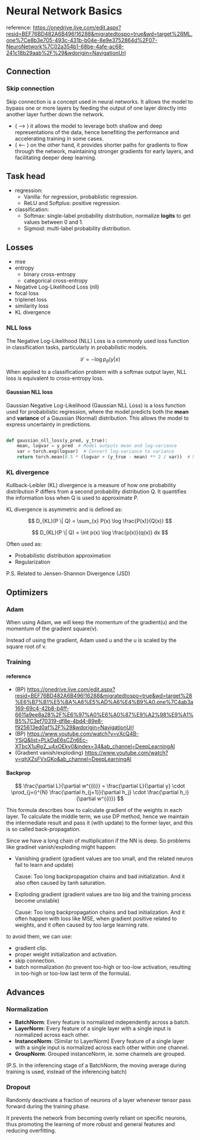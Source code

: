 # Neural Network Basics
reference: https://onedrive.live.com/edit.aspx?resid=BEF76BD482A6B496!16288&migratedtospo=true&wd=target%28ML.one%7Ce8b3e705-493c-431b-b04e-8e9e3752864d%2F07-NeuroNetwork%7C02a354b1-68be-4afe-ac68-241c18b29aab%2F%29&wdorigin=NavigationUrl

## Connection
### Skip connection
Skip connection is a concept used in neural networks. 
It allows the model to bypass one or more layers by feeding the output of one layer directly into another layer further down the network.
- ( --> ) it allows the model to leverage both shallow and deep representations of the data, hence benefiting the performance and accelerating training in some cases.
- ( <-- ) on the other hand, it provides shorter paths for gradients to flow through the network, maintaining stronger gradients for early layers, and facilitating deeper deep learning.


## Task head

- regression:
  - Vanilla: for regression, probablistic regression.
  - ReLU and Softplus: positive regression.
- classification:
  - Softmax: single-label probability distribution, normalize **logits** to get values between 0 and 1.
  - Sigmoid: multi-label probability distribution.

  
## Losses
- mse
- entropy
    - binary cross-entropy
    - categorical cross-entropy
- Negative Log-Likelihood Loss (nll)
- focal loss
- triplenet loss
- similarity loss
- KL divergence


### NLL loss

The Negative Log-Likelihood (NLL) Loss is a commonly used loss function in classification tasks, particularly in probabilistic models.

$$
\mathcal{L} = -\log p_{\theta}(y | x)
$$

When applied to a classification problem with a softmax output layer, NLL loss is equivalent to cross-entropy loss.

#### Gaussian NLL loss
Gaussian Negative Log-Likelihood (Gaussian NLL Loss) is a loss function used for probabilistic regression, 
where the model predicts both the **mean** and **variance** of a Gaussian (Normal) distribution. This allows the model to express uncertainty in predictions.

```python

def gaussian_nll_loss(y_pred, y_true):
    mean, logvar = y_pred  # Model outputs mean and log-variance
    var = torch.exp(logvar)  # Convert log-variance to variance
    return torch.mean(0.5 * (logvar + (y_true - mean) ** 2 / var))  # NLL loss

```

### KL divergence

Kullback-Leibler (KL) divergence is a measure of how one probability distribution P differs from a second probability distribution Q.
It quantifies the information loss when Q is used to approximate P. 

KL divergence is asymmetric and is defined as:

$$
D_{KL}(P \| Q) = \sum_{x} P(x) \log \frac{P(x)}{Q(x)}
$$

$$
D_{KL}(P \| Q) = \int p(x) \log \frac{p(x)}{q(x)} dx
$$

Often used as:
- Probabilistic distribution approximation
- Regularization

P.S. Related to Jensen-Shannon Divergence (JSD)


## Optimizers

### Adam
When using Adam, we will keep the momentum of the gradient(u) and the momentum of the gradient square(v).

Instead of using the gradient, Adam used u and the u is scaled by the square root of v.


### Training
#### reference
  - (BP) https://onedrive.live.com/edit.aspx?resid=BEF76BD482A6B496!16288&migratedtospo=true&wd=target%28%E6%B7%B1%E5%BA%A6%E5%AD%A6%E4%B9%A0.one%7C4ab3a169-69c4-42b8-b4ff-6611a9ee8a28%2F%E6%97%A0%E6%A0%87%E9%A2%98%E9%A1%B5%7C3ef70319-df8e-4bd4-89e8-f925613ed0af%2F%29&wdorigin=NavigationUrl
  - (BP) https://www.youtube.com/watch?v=yXcQ4B-YSjQ&list=PLkDaE6sCZn6Ec-XTbcX1uRg2_u4xOEky0&index=34&ab_channel=DeepLearningAI
  - (Gradient vanish/exploding)  https://www.youtube.com/watch?v=qhXZsFVxGKo&ab_channel=DeepLearningAI

#### Backprop

$$
\frac{\partial L}{\partial w^{(i)}} = \frac{\partial L}{\partial y} \cdot \prod_{j=i}^{N} \frac{\partial h_{j+1}}{\partial h_j} \cdot \frac{\partial h_i}{\partial w^{(i)}}
$$

This formula describes how to calculate gradient of the weights in each layer. 
To calculate the middle term, we use DP method, hence we maintain the intermediate result and pass it (with update) 
to the former layer, and this is so called back-propagation.

Since we have a long chain of multiplication if the NN is deep. So problems like gradinet vanish/exploding might happen:

- Vanishing gradient (gradient values are too small, and the related neuros fail to learn and update) 
  
  Cause: Too long backpropagation chains and bad initialization. And it also often caused by tanh saturation.

- Exploding gradient (gradient values are too big and the training process become unstable)
  
  Cause: Too long backpropagation chains and bad initialization. And it often happen with loss like MSE, when gradient positive related to weights, and it often caused by too large learning rate.

to avoid them, we can use:
- gradient clip.
- proper weight initialization and activation.
- skip connection.
- batch normalization (to prevent too-high or too-low activation, resulting in too-high or too-low last term of the formula).

## Advances

### Normalization
- **BatchNorm**: Every feature is normalized independently across a batch.
- **LayerNorm**: Every feature of a single layer with a single input is normalized across each other.
- **InstanceNorm**: (Similar to LayerNorm) Every feature of a single layer with a single input is normalized across each other within one channel.
- **GroupNorm**: Grouped instanceNorm, ie. some channels are grouped.

(P.S. In the inferencing stage of a BatchNorm, the moving average during training is used, instead of the inferencing batch)

### Dropout

Randomly deactivate a fraction of neurons of a layer whenever tensor pass forward during the training phase.

It prevents the network from becoming overly reliant on specific neurons, thus promoting the learning of more robust and general features and reducing overfitting.
